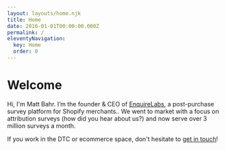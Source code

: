 ```yaml
---
layout: layouts/home.njk
title: Home
date: 2016-01-01T00:00:00.000Z
permalink: /
eleventyNavigation:
  key: Home
  order: 0
---
```

# Welcome

Hi, I'm Matt Bahr. I’m the founder & CEO of [EnquireLabs](https://enquirelabs.com), a post-purchase survey platform for Shopify merchants.. We went to market with a focus on attribution surveys (how did you hear about us?) and now serve over 3 million surveys a month. 

If you work in the DTC or ecommerce space, don't hesitate to [get in touch](/contact/)!


